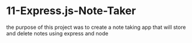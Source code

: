 # 11-Express.js-Note-Taker

the purpose of this project was to create a note taking app that will store and delete notes using express and node


